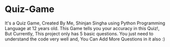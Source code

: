 # Quiz-Game

It's a Quiz Game, Created By Me, Shinjan Singha using Python Programming Language at 12 years old.
This Game tells you your accuracy in this Quiz!, But Currently, This project only has 5 basic questions.
You just need to understand the code very well and, You Can Add More Questions in it also :)

